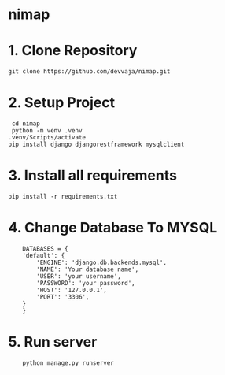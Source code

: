 # nimap
# 1. Clone Repository
    git clone https://github.com/devvaja/nimap.git

# 2. Setup Project
     cd nimap
     python -m venv .venv
    .venv/Scripts/activate
    pip install django djangorestframework mysqlclient
    
# 3. Install all requirements
    pip install -r requirements.txt

# 4. Change Database To MYSQL
        DATABASES = {
        'default': {
            'ENGINE': 'django.db.backends.mysql',
            'NAME': 'Your database name',
            'USER': 'your username',
            'PASSWORD': 'your password',
            'HOST': '127.0.0.1',
            'PORT': '3306',
        }
        }
# 5. Run server
        python manage.py runserver
        
